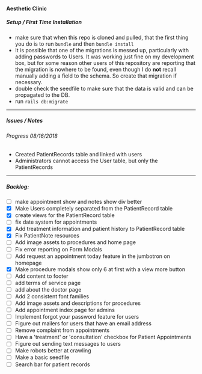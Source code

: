#### Aesthetic Clinic

##### Setup / First Time Installation

- make sure that when this repo is cloned and pulled, that the first thing you do is to run `bundle` and then `bundle install`
- It is possible that one of the migrations is messed up, particularly with adding passwords to Users. It was working just fine on my development box, but for some reason other users of this repository are reporting that the migration is nowhere to be found, even though I do __not__ recall manually adding a field to the schema. So create that migration if necessary. 
- double check the seedfile to make sure that the data is valid and can be propagated to the DB.
- run `rails db:migrate`

---

##### Issues / Notes

###### Progress 08/16/2018
- Created PatientRecords table and linked with users
- Administrators cannot access the User table, but only the PatientRecords

---

##### Backlog: 

- [ ] make appointment show and notes show div better
- [x] Make Users completely separated from the PatientRecord table
- [x] create views for the PatientRecord table
- [ ] fix date system for appointments
- [x] Add treatment information and patient history to PatientRecord table
- [x] Fix PatientNote resources
- [ ] Add image assets to procedures and home page
- [ ] Fix error reporting on Form Modals
- [ ] Add request an appointment today feature in the jumbotron on homepage
- [x] Make procedure modals show only 6 at first with a view more button
- [ ] Add content to footer
- [ ] add terms of service page
- [ ] add about the doctor page
- [ ] Add 2 consistent font families
- [ ] Add image assets and descriptions for procedures
- [ ] Add appointment index page for admins
- [ ] Implement forgot your password feature for users
- [ ] Figure out mailers for users that have an email address
- [ ] Remove complaint from appointments
- [ ] Have a 'treatment' or 'consultation' checkbox for Patient Appointments
- [ ] Figure out sending text messages to users
- [ ] Make robots better at crawling
- [ ] Make a basic seedfile
- [ ] Search bar for patient records

